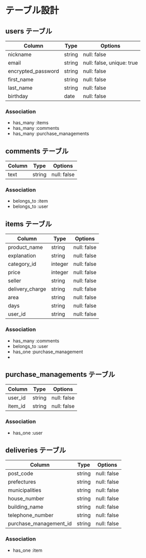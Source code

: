 # テーブル設計

## users テーブル

| Column             | Type   | Options                   |
| ------------------ | ------ | ------------------------- |
| nickname           | string | null: false               |
| email              | string | null: false, unique: true |
| encrypted_password | string | null: false               |
| first_name         | string | null: false               |
| last_name          | string | null: false               |
| birthday           | date   | null: false               |


### Association

- has_many :items
- has_many :comments
- has_many :purchase_managements


## comments テーブル

| Column | Type   | Options     |
| ------ | ------ | ----------- |
| text   | string | null: false |

### Association

- belongs_to :item
- belongs_to :user

## items テーブル

| Column             | Type    | Options     |
| ------------------ | ------- | ----------- |
| product_name       | string  | null: false |
| explanation        | string  | null: false |
| category_id        | integer | null: false |
| price              | integer | null: false |
| seller             | string  | null: false |
| delivery_charge    | string  | null: false |
| area               | string  | null: false |
| days               | string  | null: false |
| user_id            | string  | null: false |

### Association

- has_many :comments
- belongs_to :user
- has_one :purchase_management
- 

## purchase_managements テーブル

| Column  | Type   | Options     |
| ------- | ------ | ----------- |
| user_id | string | null: false |
| item_id | string | null: false |

### Association

- has_one :user

## deliveries テーブル

| Column                 | Type    | Options     |
| -----------------------| ------- | ----------- |
| post_code              | string  | null: false |
| prefectures            | string  | null: false |
| municipalities         | string  | null: false |
| house_number           | string  | null: false |
| building_name          | string  | null: false |
| telephone_number       | string  | null: false |
| purchase_management_id | string  | null: false |

### Association

- has_one :item
